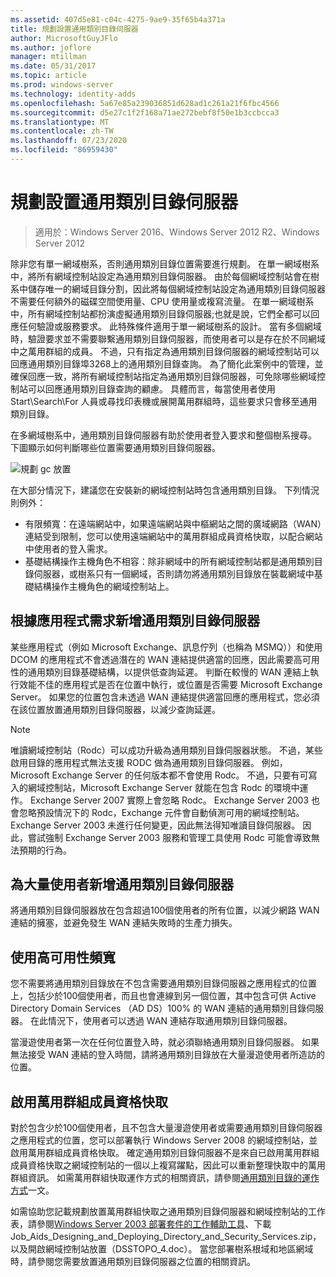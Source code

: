 ```yaml
---
ms.assetid: 407d5e81-c04c-4275-9ae9-35f65b4a371a
title: 規劃設置通用類別目錄伺服器
author: MicrosoftGuyJFlo
ms.author: joflore
manager: mtillman
ms.date: 05/31/2017
ms.topic: article
ms.prod: windows-server
ms.technology: identity-adds
ms.openlocfilehash: 5a67e85a239036851d628ad1c261a21f6fbc4566
ms.sourcegitcommit: d5e27c1f2f168a71ae272bebf8f50e1b3ccbcca3
ms.translationtype: MT
ms.contentlocale: zh-TW
ms.lasthandoff: 07/23/2020
ms.locfileid: "86959430"
---
```

# <a name="planning-global-catalog-server-placement"></a>規劃設置通用類別目錄伺服器

> 適用於：Windows Server 2016、Windows Server 2012 R2、Windows Server 2012

除非您有單一網域樹系，否則通用類別目錄位置需要進行規劃。 在單一網域樹系中，將所有網域控制站設定為通用類別目錄伺服器。 由於每個網域控制站會在樹系中儲存唯一的網域目錄分割，因此將每個網域控制站設定為通用類別目錄伺服器不需要任何額外的磁碟空間使用量、CPU 使用量或複寫流量。 在單一網域樹系中，所有網域控制站都扮演虛擬通用類別目錄伺服器;也就是說，它們全都可以回應任何驗證或服務要求。 此特殊條件適用于單一網域樹系的設計。 當有多個網域時，驗證要求並不需要聯繫通用類別目錄伺服器，而使用者可以是存在於不同網域中之萬用群組的成員。 不過，只有指定為通用類別目錄伺服器的網域控制站可以回應通用類別目錄埠3268上的通用類別目錄查詢。 為了簡化此案例中的管理，並確保回應一致，將所有網域控制站指定為通用類別目錄伺服器，可免除哪些網域控制站可以回應通用類別目錄查詢的顧慮。 具體而言，每當使用者使用 Start\Search\For 人員或尋找印表機或展開萬用群組時，這些要求只會移至通用類別目錄。

在多網域樹系中，通用類別目錄伺服器有助於使用者登入要求和整個樹系搜尋。 下圖顯示如何判斷哪些位置需要通用類別目錄伺服器。

![規劃 gc 放置](media/Planning-Global-Catalog-Server-Placement/8fc4777c-47b6-4ee7-b8ad-a04e7c5ee67f.gif)

在大部分情況下，建議您在安裝新的網域控制站時包含通用類別目錄。 下列情況則例外：

- 有限頻寬：在遠端網站中，如果遠端網站與中樞網站之間的廣域網路（WAN）連結受到限制，您可以使用遠端網站中的萬用群組成員資格快取，以配合網站中使用者的登入需求。
- 基礎結構操作主機角色不相容：除非網域中的所有網域控制站都是通用類別目錄伺服器，或樹系只有一個網域，否則請勿將通用類別目錄放在裝載網域中基礎結構操作主機角色的網域控制站上。

## <a name="adding-global-catalog-servers-based-on-application-requirements"></a>根據應用程式需求新增通用類別目錄伺服器

某些應用程式（例如 Microsoft Exchange、訊息佇列（也稱為 MSMQ））和使用 DCOM 的應用程式不會透過潛在的 WAN 連結提供適當的回應，因此需要高可用性的通用類別目錄基礎結構，以提供低查詢延遲。 判斷在較慢的 WAN 連結上執行效能不佳的應用程式是否在位置中執行，或位置是否需要 Microsoft Exchange Server。 如果您的位置包含未透過 WAN 連結提供適當回應的應用程式，您必須在該位置放置通用類別目錄伺服器，以減少查詢延遲。

> [!NOTE]
> 唯讀網域控制站（Rodc）可以成功升級為通用類別目錄伺服器狀態。 不過，某些啟用目錄的應用程式無法支援 RODC 做為通用類別目錄伺服器。 例如，Microsoft Exchange Server 的任何版本都不會使用 Rodc。 不過，只要有可寫入的網域控制站，Microsoft Exchange Server 就能在包含 Rodc 的環境中運作。 Exchange Server 2007 實際上會忽略 Rodc。 Exchange Server 2003 也會忽略預設情況下的 Rodc，Exchange 元件會自動偵測可用的網域控制站。 Exchange Server 2003 未進行任何變更，因此無法得知唯讀目錄伺服器。 因此，嘗試強制 Exchange Server 2003 服務和管理工具使用 Rodc 可能會導致無法預期的行為。

## <a name="adding-global-catalog-servers-for-a-large-number-of-users"></a>為大量使用者新增通用類別目錄伺服器

將通用類別目錄伺服器放在包含超過100個使用者的所有位置，以減少網路 WAN 連結的擁塞，並避免發生 WAN 連結失敗時的生產力損失。

## <a name="using-highly-available-bandwidth"></a>使用高可用性頻寬

您不需要將通用類別目錄放在不包含需要通用類別目錄伺服器之應用程式的位置上，包括少於100個使用者，而且也會連線到另一個位置，其中包含可供 Active Directory Domain Services （AD DS）100% 的 WAN 連結的通用類別目錄伺服器。 在此情況下，使用者可以透過 WAN 連結存取通用類別目錄伺服器。

當漫遊使用者第一次在任何位置登入時，就必須聯絡通用類別目錄伺服器。 如果無法接受 WAN 連結的登入時間，請將通用類別目錄放在大量漫遊使用者所造訪的位置。

## <a name="enabling-universal-group-membership-caching"></a>啟用萬用群組成員資格快取

對於包含少於100個使用者，且不包含大量漫遊使用者或需要通用類別目錄伺服器之應用程式的位置，您可以部署執行 Windows Server 2008 的網域控制站，並啟用萬用群組成員資格快取。 確定通用類別目錄伺服器不是來自已啟用萬用群組成員資格快取之網域控制站的一個以上複寫躍點，因此可以重新整理快取中的萬用群組資訊。 如需萬用群組快取運作方式的相關資訊，請參閱[通用類別目錄的運作方式](/previous-versions/windows/it-pro/windows-server-2003/cc737410(v=ws.10))一文。

如需協助您記載規劃放置萬用群組快取之通用類別目錄伺服器和網域控制站的工作表，請參閱[Windows Server 2003 部署套件的工作輔助工具](https://microsoft.com/download/details.aspx?id=9608)、下載 Job_Aids_Designing_and_Deploying_Directory_and_Security_Services.zip，以及開啟網域控制站放置（DSSTOPO_4.doc）。 當您部署樹系根域和地區網域時，請參閱您需要放置通用類別目錄伺服器之位置的相關資訊。
